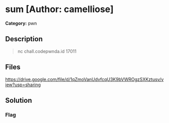 # sum [Author: camelliose]

**Category:** pwn
## Description
>nc chall.codepwnda.id 17011

## Files

https://drive.google.com/file/d/1qZmoVanUdvfcqU3K9bVWROgzSXKztusv/view?usp=sharing

## Solution

### Flag

